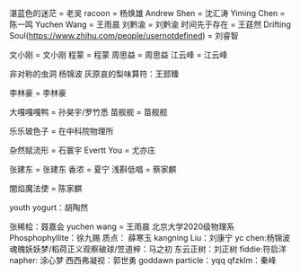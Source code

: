 


湛蓝色的迷茫 = 老吴
racoon = 杨焕雄
Andrew Shen = 沈汇涛
Yiming Chen = 陈一鸣
Yuchen Wang = 王雨晨
刘黔渝 = 刘黔渝
时间先于存在 = 王莛然
Drifting Soul(https://www.zhihu.com/people/usernotdefined) = 刘睿智

文小刚 = 文小刚
程蒙 = 程蒙
周思益 = 周思益
江云峰 =  江云峰

非对称的虫洞 杨锦波
灰原哀的梨味算符：王郅臻

李林豪 = 李林豪

大嘎嘎嘎鸭 = 孙昊宇/罗竹悉
苗舰舰 = 苗舰舰

乐乐玻色子 = 在中科院物理所

杂然赋流形 = 石寰宇
Evertt You =  尤亦庄

张建东 = 张建东
香浓 = 夏宁
浅斟低唱 = 蔡家麒

闇焰魔法使 = 陈家麒

youth yogurt：胡陶然

张稀桧：聂嘉会
yuchen wang = 王雨晨 北京大学2020级物理系
Phosphophyllite：徐九赐
质点：              薛寒玉
kangning Liu：刘康宁
yc chen:杨锦波
魂魄妖妖梦/稻荷正义观察破球/笠道梓：马之初
东云正树：刘正树
fiddie:符启洋
napher: 涂心梦
西西弗凝视：郭世勇
goddawn particle：yqq
qfzklm：秦峰
